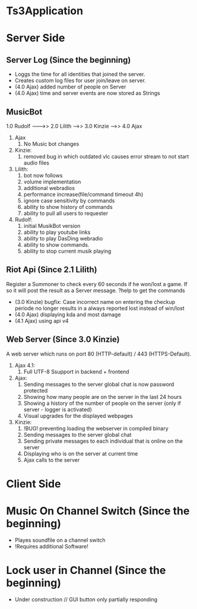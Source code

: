 # Ts3Application


# Server Side

## Server Log (Since the beginning)
- Loggs the time for all identities that joined the server. 
- Creates custom log files for user join/leave on server.
- (4.0 Ajax) added number of people on Server
- (4.0 Ajax) time and server events are now stored as Strings

## MusicBot
1.0 Rudolf --->> 2.0 Lilith -->> 3.0 Kinzie -->> 4.0 Ajax

1. Ajax
    1. No Music bot changes
1. Kinzie:
    1. removed bug in which outdated vlc causes error stream to not start audio files
1. Lilith:
    1. bot now follows
    1. volume implementation
    1. additional webradios
    1. performance increase(file/command timeout 4h)
    1. ignore case sensitivity by commands
    1. ability to show history of commands
    1. ability to pull all users to requester
1. Rudolf:
   1. initial MusikBot version
   1. ability to play youtube links
   1. ability to play DasDing webradio 
   1. ability to show commands. 
   1. ability to stop current musik playing

## Riot Api (Since 2.1 Lilith)
Register a Summoner to check every 60 seconds if he won/lost a game. If so it will post the result as a Server message.
?help to get the commands
 - (3.0 Kinzie) bugfix: Case incorrect name on entering the checkup periode no longer results in a always reported lost instead of win/lost
 - (4.0 Ajax) displaying kda and most damage 
 - (4.1 Ajax) using api v4

## Web Server (Since 3.0 Kinzie)
A web server which runs on port 80 (HTTP-default) /  443 (HTTPS-Default). 

1. Ajax 4.1:
    1. Full UTF-8 Ssupport in backend + frontend
1. Ajax:
    1. Sending messages to the server global chat is now password protected
    1. Showing how many people are on the server in the last 24 hours
    1. Showing a history of the number of people on the server (only if server - logger is activated)
    1. Visual upgrades for the displayed webpages   
 1. Kinzie:
    1. !BUG! preventing loading the webserver in compiled binary
    1. Sending messages to the server global chat
    1. Sending private messages to each individual that is online on the server
    1. Displaying who is on the server at current time
    1. Ajax calls to the server
    
# Client Side

# Music On Channel Switch (Since the beginning)
- Playes soundfile on a channel switch 
- !Requires additional Software!

# Lock user in Channel (Since the beginning)
- Under construction // GUI button only partially responding
